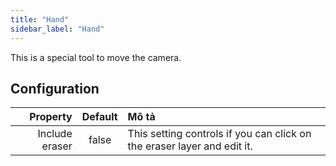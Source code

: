 ```yaml
---
title: "Hand"
sidebar_label: "Hand"
---
```



This is a special tool to move the camera.

## Configuration

|       Property | Default | Mô tả                                                                   |
| --------------:|:-------:|:----------------------------------------------------------------------- |
| Include eraser |  false  | This setting controls if you can click on the eraser layer and edit it. |
